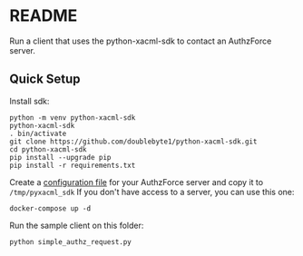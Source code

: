 # README

Run a client that uses the python-xacml-sdk to contact an AuthzForce server.

## Quick Setup

Install sdk:

```
python -m venv python-xacml-sdk
python-xacml-sdk
. bin/activate
git clone https://github.com/doublebyte1/python-xacml-sdk.git
cd python-xacml-sdk
pip install --upgrade pip
pip install -r requirements.txt
```

Create a [configuration file](.pyxacml_sdk/samples/config.yml) for your AuthzForce server and copy it to ```/tmp/pyxacml_sdk``` If you don't have access to a server, you can use this one:

```
docker-compose up -d
```

Run the sample client on this folder:

```
python simple_authz_request.py
```
